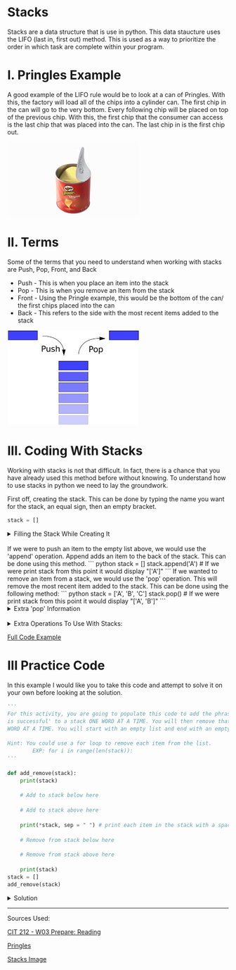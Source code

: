 # Stacks
Stacks are a data structure that is use in python. This data staucture uses the LIFO (last in, first out) method. This is used as a way to prioritize the order in which task are complete within your program. 

# I. Pringles Example
A good example of the LIFO rule would be to look at a can of Pringles. With this, the factory will load all of the chips into a cylinder can. The first chip in the can will go to the very bottom. Every following chip will be placed on top of the previous chip. With this, the first chip that the consumer can access is the last chip that was placed into the can. The last chip in is the first chip out. 

<img src="pringles.jpeg" alt="pringles" width="300" />

# II. Terms
Some of the terms that you need to understand when working with stacks are Push, Pop, Front, and Back

* Push - This is when you place an item into the stack
* Pop - This is when you remove an Item from the stack
* Front - Using the Pringle example, this would be the bottom of the can/ the first chips placed into the can
* Back - This refers to the side with the most recent items added to the stack

<img src="terms.jpeg" alt="terms" width= "300"/>

# III. Coding With Stacks
Working with stacks is not that difficult. In fact, there is a chance that you have already used this method before without knowing. To understand how to use stacks in python we need to lay the groundwork. 

First off, creating the stack. This can be done by typing the name you want for the stack, an equal sign, then an empty bracket.
``` python
stack = []
```

</details>

<details>
<summary>Filling the Stack While Creating It</summary>

You could also fill the stack from here like so:
``` python
stack = ['A', 'B', 'C']
```

In this example, 'A' would be the Front of the stack with 'C' as the Back.
</details>
<br />
If we were to push an item to the empty list above, we would use the 'append' operation. Append adds an item to the back of the stack. This can be done using this method.
``` python
stack = []
stack.append('A')
# If we were print stack from this point it would display "['A']"
```
If we wanted to remove an item from a stack, we would use the 'pop' operation. This will remove the most recent item added to the stack. This can be done using the following method:
``` python
stack = ['A', 'B', 'C']
stack.pop()
# If we were print stack from this point it would display "['A', 'B']"
```

<br />
<details>
<summary>Extra 'pop' Information</summary>

Note: You can also place a number inside the parenthesis to remove the item in that spot
``` python
stack = ['A', 'B', 'C']
# stack = [0, 1, 2]
stack.pop(1)
# If we were print stack from this point it would display "['A', 'C']"
```
</details>
<br />
<details>
<summary>Extra Operations To Use With Stacks:</summary>

``` python
stack = ['A', 'B', 'C']
len(stack) # This will return the number of items in the stack.

for i in stack: 
    print(i) #This will iterate through each item in the stack individually 

stack.clear() # This will remove all items from the stack
```
</details>

[Full Code Example](stacks.py)
<br />
# III Practice Code
In this example I would like you to take this code and attempt to solve it on your own before looking at the solution. 

``` python
'''
For this activity, you are going to populate this code to add the phrase 'This code 
is successful' to a stack ONE WORD AT A TIME. You will then remove that phrase ONE
WORD AT A TIME. You will start with an empty list and end with an empty list.

Hint: You could use a for loop to remove each item from the list. 
        EXP: for i in range(len(stack)):
'''

def add_remove(stack):
    print(stack)

    # Add to stack below here
    
    # Add to stack above here

    print(*stack, sep = " ") # print each item in the stack with a space between

    # Remove from stack below here
    
    # Remove from stack above here

    print(stack)
stack = []
add_remove(stack)

```


<details>
<summary>Solution</summary>

Note: This is not the only solution. You may have done this differently. As long as you followed all of the criteria, that is okay. 

In this solution you can see that I added each item to the stack one at a time using the append function. When you do not already have a list of the items (and the items being added are a small number like this), this is one of the best ways to place each item in the stack. 

When I was removing the items from the stack, you can see that I used a for loop. In this specific example I used 'for i in range(len(stack)):' This made it so that the for loop would count the number of items in the stack and run the loop that number of times. Each time it ran I removed the item at the back of the list until there were no more items left. I also added a print statement so you can see the sentence get shorter every time it runs.

``` python
'''
Creator: Dexter Davenport
CSE 212
June 30, 2022
'''
'''
For this activity, you are going to populate this code to add the phrase 'This code 
is successful' to a stack ONE WORD AT A TIME. You will then remove that phrase ONE
WORD AT A TIME. You will start with an empty list and end with an empty list. 

Hint: You could use a for loop to remove each item from the list. 
        EXP: for i in range(len(stack)):
'''

def add_remove(stack):
    print(stack) # confirm that the stack is empty

    stack.append('This')
    stack.append('code')
    stack.append('is')
    stack.append('successful')

    print(*stack, sep = " ") # print each item in the stack with a space between

    for i in range(len(stack)): # 'for i in stack:' does not work, you must use a range if using a for loop in this example
        stack.pop()
        print(*stack, sep = " ")

    print(stack) # confirm that the stack is empty

stack = [] # create the empty stack to pass into the function
add_remove(stack)
```
</details>




----------
Sources Used:

[CIT 212 - W03 Prepare: Reading](https://byui-cse.github.io/cse212-course/lesson03/03-prepare.html#1.4)

[Pringles](https://p.turbosquid.com/ts-thumb/Zk/I5lyY1/ix/open_pringles_original_potato_chips_small_can_360/jpg/1633470052/600x600/turn_fit_q87/725646f9af3dac2f58fefe82ce81331341809af1/open_pringles_original_potato_chips_small_can_360-1.jpg)

[Stacks Image](https://upload.wikimedia.org/wikipedia/commons/thumb/2/29/Data_stack.svg/2000px-Data_stack.svg.png)